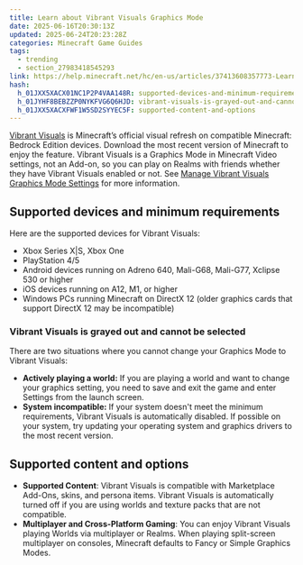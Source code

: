 ```yaml
---
title: Learn about Vibrant Visuals Graphics Mode
date: 2025-06-16T20:30:13Z
updated: 2025-06-24T20:23:28Z
categories: Minecraft Game Guides
tags:
  - trending
  - section_27983418545293
link: https://help.minecraft.net/hc/en-us/articles/37413608357773-Learn-about-Vibrant-Visuals-Graphics-Mode
hash:
  h_01JXX5XACX01NC1P2P4VAA148R: supported-devices-and-minimum-requirements
  h_01JYHF8BEBZZP0NYKFVG6Q6HJD: vibrant-visuals-is-grayed-out-and-cannot-be-selected
  h_01JXX5XACXFWF1W5SD2SYYEC5F: supported-content-and-options
---
```


[Vibrant Visuals](https://www.minecraft.net/en-us/article/chase-the-skies-and-vibrant-visuals-playable-today) is Minecraft’s official visual refresh on compatible Minecraft: Bedrock Edition devices. Download the most recent version of Minecraft to enjoy the feature. Vibrant Visuals is a Graphics Mode in Minecraft Video settings, not an Add-on, so you can play on Realms with friends whether they have Vibrant Visuals enabled or not. See [Manage Vibrant Visuals Graphics Mode Settings](./Manage-Vibrant-Visuals-Graphics-Mode-Settings.md) for more information.

## Supported devices and minimum requirements

Here are the supported devices for Vibrant Visuals:

- Xbox Series X\|S, Xbox One
- PlayStation 4/5
- Android devices running on Adreno 640, Mali-G68, Mali-G77, Xclipse 530 or higher
- iOS devices running on A12, M1, or higher
- Windows PCs running Minecraft on DirectX 12 (older graphics cards that support DirectX 12 may be incompatible)

### **Vibrant Visuals is grayed out and cannot be selected** 

There are two situations where you cannot change your Graphics Mode to Vibrant Visuals:

- **Actively playing a world:** If you are playing a world and want to change your graphics setting, you need to save and exit the game and enter Settings from the launch screen.
- **System incompatible:** If your system doesn't meet the minimum requirements, Vibrant Visuals is automatically disabled. If possible on your system, try updating your operating system and graphics drivers to the most recent version. 

## Supported content and options

- **Supported Content**: Vibrant Visuals is compatible with Marketplace Add-Ons, skins, and persona items. Vibrant Visuals is automatically turned off if you are using worlds and texture packs that are not compatible.
- **Multiplayer and Cross-Platform Gaming**: You can enjoy Vibrant Visuals playing Worlds via multiplayer or Realms. When playing split-screen multiplayer on consoles, Minecraft defaults to Fancy or Simple Graphics Modes.
